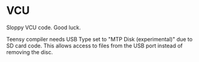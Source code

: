 # VCU

Sloppy VCU code. Good luck.

Teensy compiler needs USB Type set to "MTP Disk (experimental)" due to SD card code. This allows access to files from the USB port instead of removing the disc. 
